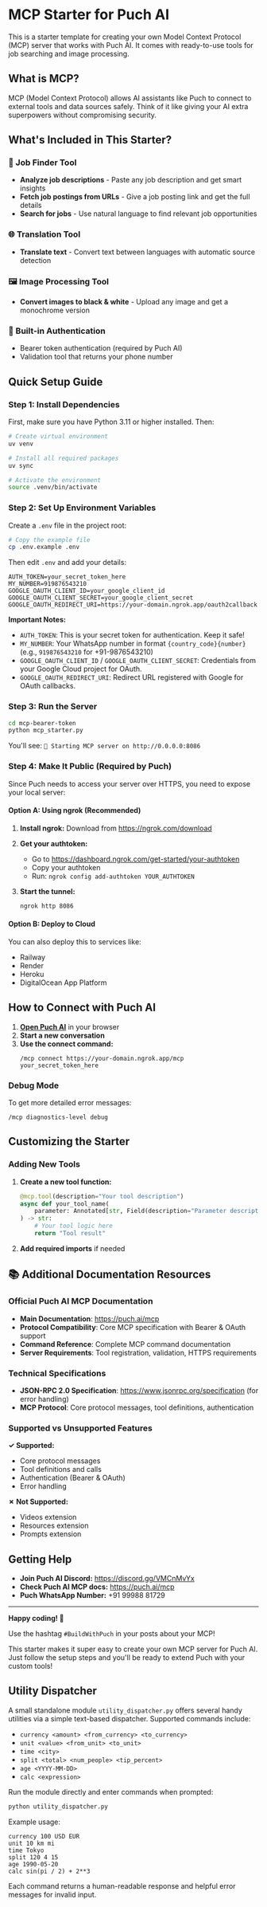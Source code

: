 # MCP Starter for Puch AI

This is a starter template for creating your own Model Context Protocol (MCP) server that works with Puch AI. It comes with ready-to-use tools for job searching and image processing.

## What is MCP?

MCP (Model Context Protocol) allows AI assistants like Puch to connect to external tools and data sources safely. Think of it like giving your AI extra superpowers without compromising security.

## What's Included in This Starter?

### 🎯 Job Finder Tool
- **Analyze job descriptions** - Paste any job description and get smart insights
- **Fetch job postings from URLs** - Give a job posting link and get the full details
- **Search for jobs** - Use natural language to find relevant job opportunities

### 🌐 Translation Tool
- **Translate text** - Convert text between languages with automatic source detection

### 🖼️ Image Processing Tool
- **Convert images to black & white** - Upload any image and get a monochrome version

### 🔐 Built-in Authentication
- Bearer token authentication (required by Puch AI)
- Validation tool that returns your phone number

## Quick Setup Guide

### Step 1: Install Dependencies

First, make sure you have Python 3.11 or higher installed. Then:

```bash
# Create virtual environment
uv venv

# Install all required packages
uv sync

# Activate the environment
source .venv/bin/activate
```

### Step 2: Set Up Environment Variables

Create a `.env` file in the project root:

```bash
# Copy the example file
cp .env.example .env
```

Then edit `.env` and add your details:

```env
AUTH_TOKEN=your_secret_token_here
MY_NUMBER=919876543210
GOOGLE_OAUTH_CLIENT_ID=your_google_client_id
GOOGLE_OAUTH_CLIENT_SECRET=your_google_client_secret
GOOGLE_OAUTH_REDIRECT_URI=https://your-domain.ngrok.app/oauth2callback
```

**Important Notes:**
- `AUTH_TOKEN`: This is your secret token for authentication. Keep it safe!
- `MY_NUMBER`: Your WhatsApp number in format `{country_code}{number}` (e.g., `919876543210` for +91-9876543210)
- `GOOGLE_OAUTH_CLIENT_ID` / `GOOGLE_OAUTH_CLIENT_SECRET`: Credentials from your Google Cloud project for OAuth.
- `GOOGLE_OAUTH_REDIRECT_URI`: Redirect URL registered with Google for OAuth callbacks.

### Step 3: Run the Server

```bash
cd mcp-bearer-token
python mcp_starter.py
```

You'll see: `🚀 Starting MCP server on http://0.0.0.0:8086`

### Step 4: Make It Public (Required by Puch)

Since Puch needs to access your server over HTTPS, you need to expose your local server:

#### Option A: Using ngrok (Recommended)

1. **Install ngrok:**
   Download from https://ngrok.com/download

2. **Get your authtoken:**
   - Go to https://dashboard.ngrok.com/get-started/your-authtoken
   - Copy your authtoken
   - Run: `ngrok config add-authtoken YOUR_AUTHTOKEN`

3. **Start the tunnel:**
   ```bash
   ngrok http 8086
   ```

#### Option B: Deploy to Cloud

You can also deploy this to services like:
- Railway
- Render
- Heroku
- DigitalOcean App Platform

## How to Connect with Puch AI

1. **[Open Puch AI](https://wa.me/+919998881729)** in your browser
2. **Start a new conversation**
3. **Use the connect command:**
   ```
   /mcp connect https://your-domain.ngrok.app/mcp your_secret_token_here
   ```

### Debug Mode

To get more detailed error messages:

```
/mcp diagnostics-level debug
```

## Customizing the Starter

### Adding New Tools

1. **Create a new tool function:**
   ```python
   @mcp.tool(description="Your tool description")
   async def your_tool_name(
       parameter: Annotated[str, Field(description="Parameter description")]
   ) -> str:
       # Your tool logic here
       return "Tool result"
   ```

2. **Add required imports** if needed


## 📚 **Additional Documentation Resources**

### **Official Puch AI MCP Documentation**
- **Main Documentation**: https://puch.ai/mcp
- **Protocol Compatibility**: Core MCP specification with Bearer & OAuth support
- **Command Reference**: Complete MCP command documentation
- **Server Requirements**: Tool registration, validation, HTTPS requirements

### **Technical Specifications**
- **JSON-RPC 2.0 Specification**: https://www.jsonrpc.org/specification (for error handling)
- **MCP Protocol**: Core protocol messages, tool definitions, authentication

### **Supported vs Unsupported Features**

**✓ Supported:**
- Core protocol messages
- Tool definitions and calls
- Authentication (Bearer & OAuth)
- Error handling

**✗ Not Supported:**
- Videos extension
- Resources extension
- Prompts extension

## Getting Help

- **Join Puch AI Discord:** https://discord.gg/VMCnMvYx
- **Check Puch AI MCP docs:** https://puch.ai/mcp
- **Puch WhatsApp Number:** +91 99988 81729

---

**Happy coding! 🚀**

Use the hashtag `#BuildWithPuch` in your posts about your MCP!

This starter makes it super easy to create your own MCP server for Puch AI. Just follow the setup steps and you'll be ready to extend Puch with your custom tools!

## Utility Dispatcher

A small standalone module `utility_dispatcher.py` offers several handy utilities
via a simple text-based dispatcher. Supported commands include:

- `currency <amount> <from_currency> <to_currency>`
- `unit <value> <from_unit> <to_unit>`
- `time <city>`
- `split <total> <num_people> <tip_percent>`
- `age <YYYY-MM-DD>`
- `calc <expression>`

Run the module directly and enter commands when prompted:

```bash
python utility_dispatcher.py
```

Example usage:

```text
currency 100 USD EUR
unit 10 km mi
time Tokyo
split 120 4 15
age 1990-05-20
calc sin(pi / 2) + 2**3
```

Each command returns a human-readable response and helpful error messages for
invalid input.
